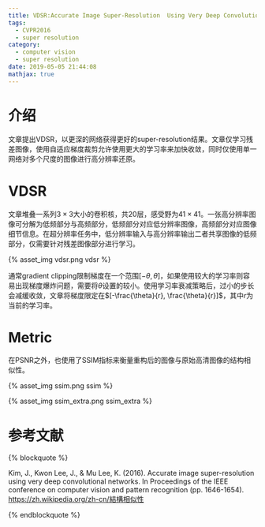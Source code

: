 ```yaml
---
title: VDSR:Accurate Image Super-Resolution  Using Very Deep Convolutional Networks
tags:
  - CVPR2016
  - super resolution
category:
  - computer vision
  - super resolution
date: 2019-05-05 21:44:08
mathjax: true
---
```


# 介绍

文章提出VDSR，以更深的网络获得更好的super-resolution结果。文章仅学习残差图像，使用自适应梯度裁剪允许使用更大的学习率来加快收敛，同时仅使用单一网络对多个尺度的图像进行高分辨率还原。

# VDSR

文章堆叠一系列$3 \times 3$大小的卷积核，共20层，感受野为$41 \times 41$。一张高分辨率图像可分解为低频部分与高频部分，低频部分对应低分辨率图像，高频部分对应图像细节信息。在超分辨率任务中，低分辨率输入与高分辨率输出二者共享图像的低频部分，仅需要针对残差图像部分进行学习。

{% asset_img vdsr.png vdsr %}

通常gradient clipping限制梯度在一个范围$[-\theta, \theta]$，如果使用较大的学习率则容易出现梯度爆炸问题，需要将$\theta$设置的较小。使用学习率衰减策略后，过小的步长会减缓收敛，文章将梯度限定在$[-\frac{\theta}{r}, \frac{\theta}{r}]$，其中$r$为当前的学习率。

# Metric

在PSNR之外，也使用了SSIM指标来衡量重构后的图像与原始高清图像的结构相似性。

{% asset_img ssim.png ssim %}

{% asset_img ssim_extra.png ssim_extra %}

# 参考文献

{% blockquote %}

Kim, J., Kwon Lee, J., & Mu Lee, K. (2016). Accurate image super-resolution using very deep convolutional networks. In Proceedings of the IEEE conference on computer vision and pattern recognition (pp. 1646-1654).
<br/>
https://zh.wikipedia.org/zh-cn/結構相似性

{% endblockquote %}
